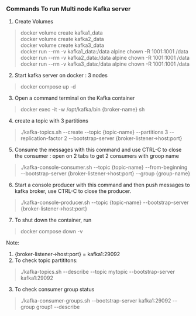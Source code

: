 ### Commands To run Multi node Kafka server

1. Create Volumes
> docker volume create kafka1_data<br>
> docker volume create kafka2_data<br>
> docker volume create kafka3_data<br>
> docker run --rm -v kafka1_data:/data alpine chown -R 1001:1001 /data<br>
> docker run --rm -v kafka2_data:/data alpine chown -R 1001:1001 /data<br>
> docker run --rm -v kafka3_data:/data alpine chown -R 1001:1001 /data<br>

2. Start kafka server on docker : 3 nodes
> docker compose up -d

3. Open a command terminal on the Kafka container
> docker exec -it -w /opt/kafka/bin {broker-name} sh

4. create a topic with 3 partitions
> ./kafka-topics.sh --create --topic {topic-name} --partitions 3 --replication-factor 2 --bootstrap-server {broker-listener->host:port}

5. Consume the messages with this command and use CTRL-C to close the consumer : open on 2 tabs to get 2 consumers with groop name
> ./kafka-console-consumer.sh --topic {topic-name} --from-beginning --bootstrap-server {broker-listener->host:port} --group {group-name}

6. Start a console producer with this command and then push messages to kafka broker, use CTRL-C to close the producer.
> ./kafka-console-producer.sh  --topic {topic-name} --bootstrap-server {broker-listener->host:port}

7. To shut down the container, run
> docker compose down -v

Note: 
1. {broker-listener->host:port} = kafka1:29092
2. To check topic partititons:
> ./kafka-topics.sh --describe --topic mytopic --bootstrap-server kafka1:29092
3. To check consumer group status
> ./kafka-consumer-groups.sh --bootstrap-server kafka1:29092 --group group1 --describe
